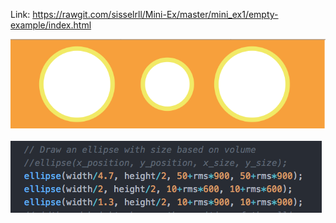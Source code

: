 Link:  https://rawgit.com/sisselrll/Mini-Ex/master/mini_ex1/empty-example/index.html

![alt text](screenshots/measuring_amplitude.png)


![alt text](screenshots/rms.png)
